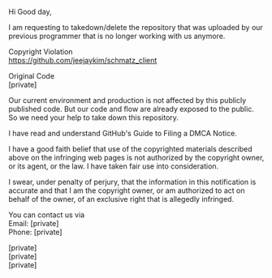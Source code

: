 Hi Good day,

I am requesting to takedown/delete the repository that was uploaded by our previous programmer that is no longer working with us anymore. 

Copyright Violation  
https://github.com/jeejaykim/schmatz_client

Original Code  
[private]


Our current environment and production is not affected by this publicly published code. But our code and flow are already exposed to the public. So we need your help to take down this repository.

I have read and understand GitHub's Guide to Filing a DMCA Notice.

I have a good faith belief that use of the copyrighted materials described above on the infringing web pages is not authorized by the copyright owner, or its agent, or the law. I have taken fair use into consideration.

I swear, under penalty of perjury, that the information in this notification is accurate and that I am the copyright owner, or am authorized to act on behalf of the owner, of an exclusive right that is allegedly infringed.

You can contact us via  
Email: [private]  
Phone: [private]  

[private]  
[private]  
[private]  
